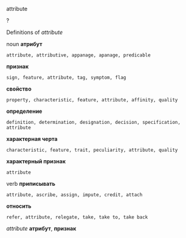 attribute

?


Definitions of _attribute_

noun
**атрибут**

    attribute, attributive, appanage, apanage, predicable
**признак**

    sign, feature, attribute, tag, symptom, flag
**свойство**

    property, characteristic, feature, attribute, affinity, quality
**определение**

    definition, determination, designation, decision, specification, attribute
**характерная черта**

    characteristic, feature, trait, peculiarity, attribute, quality
**характерный признак**

    attribute

verb
**приписывать**

    attribute, ascribe, assign, impute, credit, attach
**относить**

    refer, attribute, relegate, take, take to, take back

_attribute_
**атрибут**, **признак**